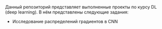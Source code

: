 Данный репозиторий представляет выполненные проекты по курсу DL (deep learning). В нём представлены следующие задания:

-  Исследование распределений градиентов в CNN
